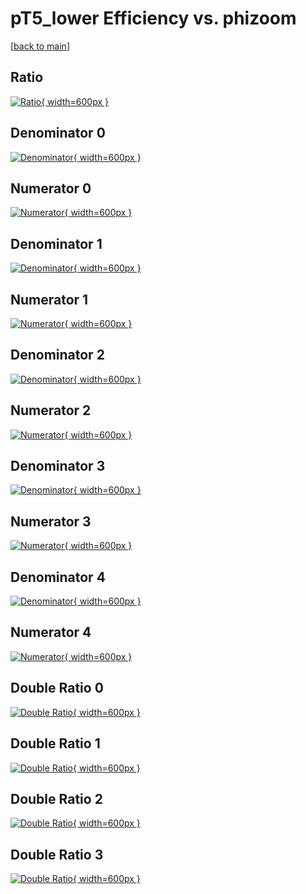 # pT5_lower Efficiency vs. phizoom

[[back to main](./)]



## Ratio

[![Ratio](../mtv/var/pT5_lower_xtr_0_0_eff_phizoom.png){ width=600px }](../mtv/var/pT5_lower_xtr_0_0_eff_phizoom.pdf)

## Denominator 0

[![Denominator](../mtv/den/pT5_lower_xtr_0_0_eff_phizoom_den0.png){ width=600px }](../mtv/den/pT5_lower_xtr_0_0_eff_phizoom_den0.pdf)

## Numerator 0

[![Numerator](../mtv/num/pT5_lower_xtr_0_0_eff_phizoom_num0.png){ width=600px }](../mtv/num/pT5_lower_xtr_0_0_eff_phizoom_num0.pdf)

## Denominator 1

[![Denominator](../mtv/den/pT5_lower_xtr_0_0_eff_phizoom_den1.png){ width=600px }](../mtv/den/pT5_lower_xtr_0_0_eff_phizoom_den1.pdf)

## Numerator 1

[![Numerator](../mtv/num/pT5_lower_xtr_0_0_eff_phizoom_num1.png){ width=600px }](../mtv/num/pT5_lower_xtr_0_0_eff_phizoom_num1.pdf)

## Denominator 2

[![Denominator](../mtv/den/pT5_lower_xtr_0_0_eff_phizoom_den2.png){ width=600px }](../mtv/den/pT5_lower_xtr_0_0_eff_phizoom_den2.pdf)

## Numerator 2

[![Numerator](../mtv/num/pT5_lower_xtr_0_0_eff_phizoom_num2.png){ width=600px }](../mtv/num/pT5_lower_xtr_0_0_eff_phizoom_num2.pdf)

## Denominator 3

[![Denominator](../mtv/den/pT5_lower_xtr_0_0_eff_phizoom_den3.png){ width=600px }](../mtv/den/pT5_lower_xtr_0_0_eff_phizoom_den3.pdf)

## Numerator 3

[![Numerator](../mtv/num/pT5_lower_xtr_0_0_eff_phizoom_num3.png){ width=600px }](../mtv/num/pT5_lower_xtr_0_0_eff_phizoom_num3.pdf)

## Denominator 4

[![Denominator](../mtv/den/pT5_lower_xtr_0_0_eff_phizoom_den4.png){ width=600px }](../mtv/den/pT5_lower_xtr_0_0_eff_phizoom_den4.pdf)

## Numerator 4

[![Numerator](../mtv/num/pT5_lower_xtr_0_0_eff_phizoom_num4.png){ width=600px }](../mtv/num/pT5_lower_xtr_0_0_eff_phizoom_num4.pdf)

## Double Ratio 0

[![Double Ratio](../mtv/ratio/pT5_lower_xtr_0_0_eff_phizoom_ratio0.png){ width=600px }](../mtv/ratio/pT5_lower_xtr_0_0_eff_phizoom_ratio0.pdf)

## Double Ratio 1

[![Double Ratio](../mtv/ratio/pT5_lower_xtr_0_0_eff_phizoom_ratio1.png){ width=600px }](../mtv/ratio/pT5_lower_xtr_0_0_eff_phizoom_ratio1.pdf)

## Double Ratio 2

[![Double Ratio](../mtv/ratio/pT5_lower_xtr_0_0_eff_phizoom_ratio2.png){ width=600px }](../mtv/ratio/pT5_lower_xtr_0_0_eff_phizoom_ratio2.pdf)

## Double Ratio 3

[![Double Ratio](../mtv/ratio/pT5_lower_xtr_0_0_eff_phizoom_ratio3.png){ width=600px }](../mtv/ratio/pT5_lower_xtr_0_0_eff_phizoom_ratio3.pdf)

